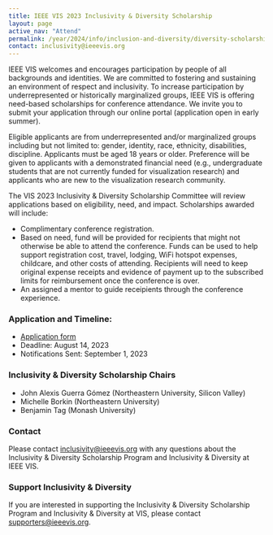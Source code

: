 ```yaml
---
title: IEEE VIS 2023 Inclusivity & Diversity Scholarship
layout: page
active_nav: "Attend"
permalink: /year/2024/info/inclusion-and-diversity/diversity-scholarship
contact: inclusivity@ieeevis.org
---
```


IEEE VIS welcomes and encourages participation by people of all backgrounds and identities.  We are committed to fostering and sustaining an environment of respect and inclusivity. To increase participation by underrepresented or historically marginalized groups, IEEE VIS is offering need-based scholarships for conference attendance. We invite you to submit your application through our online portal (application open in early summer).

Eligible applicants are from underrepresented and/or marginalized groups including but not limited to: gender, identity, race, ethnicity, disabilities, discipline. Applicants must be aged 18 years or older. Preference will be given to applicants with a demonstrated financial need (e.g., undergraduate students that are not currently funded for visualization research) and applicants who are new to the visualization research community. 

The VIS 2023 Inclusivity & Diversity Scholarship Committee will review applications based on eligibility, need, and impact. Scholarships awarded will include:

* Complimentary conference registration.
* Based on need, fund will be provided for recipients that might not otherwise be able to attend the conference. Funds can be used to help support registration cost, travel, lodging, WiFi hotspot expenses, childcare, and other costs of attending. Recipients will need to keep original expense receipts and evidence of payment up to the subscribed limits for reimbursement once the conference is over. 
* An assigned a mentor to guide receipients through the conference experience. 

### Application and Timeline:

* [Application form](https://docs.google.com/forms/d/1b4XYh-VfOCzomTRAgJmFj7PlXfs3a9iBhRpdsbpF6g4/viewform?edit_requested=true) 
* Deadline: August 14, 2023
* Notifications Sent: September 1, 2023

### Inclusivity & Diversity Scholarship Chairs

* John Alexis Guerra Gómez (Northeastern University, Silicon Valley)
* Michelle Borkin (Northeastern University)
* Benjamin Tag (Monash University)

### Contact

Please contact [inclusivity@ieeevis.org](mailto:inclusivity@ieeevis.org) with any questions about the Inclusivity & Diversity Scholarship Program and Inclusivity & Diversity at IEEE VIS.
 
### Support Inclusivity & Diversity

If you are interested in supporting the Inclusivity & Diversity Scholarship Program and Inclusivity & Diversity at VIS, please contact [supporters@ieeevis.org](mailto:supporters@ieeevis.org).
 
  
